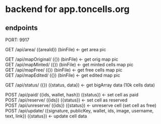 # backend for app.toncells.org
## endpoints
PORT: 9917

GET /api/area/ ({areaId}) (binFile) <- get area pic

GET /api/mapOriginal/ ({}) (binFile) <- get orig map pic\
GET /api/mapMinted/ ({}) (binFile) <- get minted cells map pic\
GET /api/mapFree/ ({}) (binFile) <- get free cells map pic\
GET /api/mapEdited/ ({}) (binFile) <- get edited map pic

GET /api/status/ ({}) ({status, data}) <- get bigArray data (10k cells data)

POST /api/paid/ ({ids, wallet, hash}) ({status}) <- set cell as paid\
POST /api/reserve/ ({ids}) ({status}) <- set cell as reserved\
POST /api/unreserve/ ({ids}) ({status}) <- unreserve cell (set cell as free)\
POST /api/update/ ({signature, publicKey, wallet, ids, image, username, text, link}) ({status}) <- update cell data
